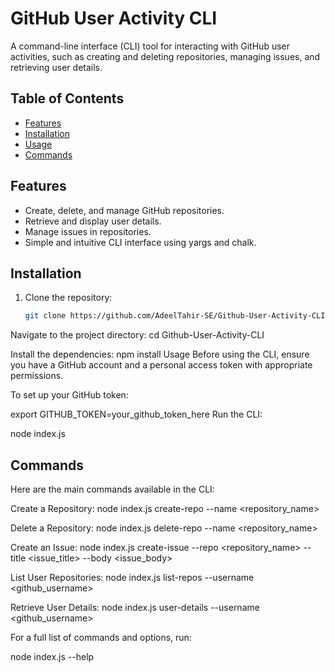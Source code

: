 # GitHub User Activity CLI

A command-line interface (CLI) tool for interacting with GitHub user activities, such as creating and deleting repositories, managing issues, and retrieving user details.

## Table of Contents
- [Features](#features)
- [Installation](#installation)
- [Usage](#usage)
- [Commands](#commands)


## Features

- Create, delete, and manage GitHub repositories.
- Retrieve and display user details.
- Manage issues in repositories.
- Simple and intuitive CLI interface using yargs and chalk.

## Installation

1. Clone the repository:

   ```bash
   git clone https://github.com/AdeelTahir-SE/Github-User-Activity-CLI.git
Navigate to the project directory:
cd Github-User-Activity-CLI

Install the dependencies:
npm install
Usage
Before using the CLI, ensure you have a GitHub account and a personal access token with appropriate permissions.

To set up your GitHub token:

export GITHUB_TOKEN=your_github_token_here
Run the CLI:

node index.js

## Commands
Here are the main commands available in the CLI:

Create a Repository:
node index.js create-repo --name <repository_name>

Delete a Repository:
node index.js delete-repo --name <repository_name>

Create an Issue:
node index.js create-issue --repo <repository_name> --title <issue_title> --body <issue_body>

List User Repositories:
node index.js list-repos --username <github_username>

Retrieve User Details:
node index.js user-details --username <github_username>

For a full list of commands and options, run:

node index.js --help
